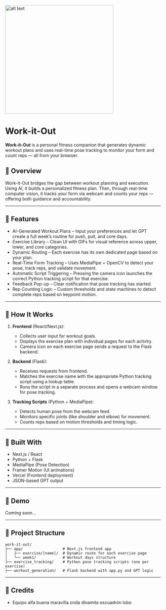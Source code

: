 <img src="https://github.com/user-attachments/assets/74af6da2-91a2-44ac-b387-be17adafc68a" alt="alt text" height="350">

# Work-it-Out

**Work-it-Out** is a personal fitness companion that generates dynamic workout plans and uses real-time pose tracking to monitor your form and count reps — all from your browser.

## 🧠 Overview

Work-it-Out bridges the gap between workout planning and execution. Using AI, it builds a personalized fitness plan. Then, through real-time computer vision, it tracks your form via webcam and counts your reps — offering both guidance and accountability.

---

## 🚀 Features

- AI-Generated Workout Plans – Input your preferences and let GPT create a full week’s routine for push, pull, and core days.
- Exercise Library – Clean UI with GIFs for visual reference across upper, lower, and core categories.
- Dynamic Routing – Each exercise has its own dedicated page based on your plan.
- Real-Time Form Tracking – Uses MediaPipe + OpenCV to detect your pose, track reps, and validate movement.
- Automatic Script Triggering – Pressing the camera icon launches the correct Python tracking script for that exercise.
- Feedback Pop-up – Clear notification that pose tracking has started.
- Rep Counting Logic – Custom thresholds and state machines to detect complete reps based on keypoint motion.

---

## 🎯 How It Works

1. **Frontend** (React/Next.js):
   - Collects user input for workout goals.
   - Displays the exercise plan with individual pages for each activity.
   - Camera icon on each exercise page sends a request to the Flask backend.

2. **Backend** (Flask):
   - Receives requests from frontend.
   - Matches the exercise name with the appropriate Python tracking script using a lookup table.
   - Runs the script in a separate process and opens a webcam window for pose tracking.

3. **Tracking Scripts** (Python + MediaPipe):
   - Detects human pose from the webcam feed.
   - Monitors specific joints (like shoulder and elbow) for movement.
   - Counts reps based on motion thresholds and timing logic.

---

## 🧰 Built With

- Next.js / React
- Python + Flask
- MediaPipe (Pose Detection)
- Framer Motion (UI animations)
- Vercel (Frontend deployment)
- JSON-based GPT output

---

## 📸 Demo

Coming soon...

---

## 📂 Project Structure

```
work-it-out/
├── app/                  # Next.js frontend app
│   ├── exercise/[name]/  # Dynamic route for each exercise page
│   └── week1/            # Workout days structure
├── exercise_tracking/    # Python pose tracking scripts (one per exercise)
├── workout_generation/   # Flask backend with app.py and GPT logic
```

---

## 🙌 Credits

- Equipo alfa buena maravilla onda dinamita escuadrón lobo
